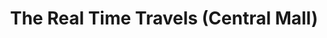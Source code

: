 ---
title: "The Real Time Travels (Central Mall)"
url: /karachi/the-real-time-travels-central-mall/
shop: travel agency
---